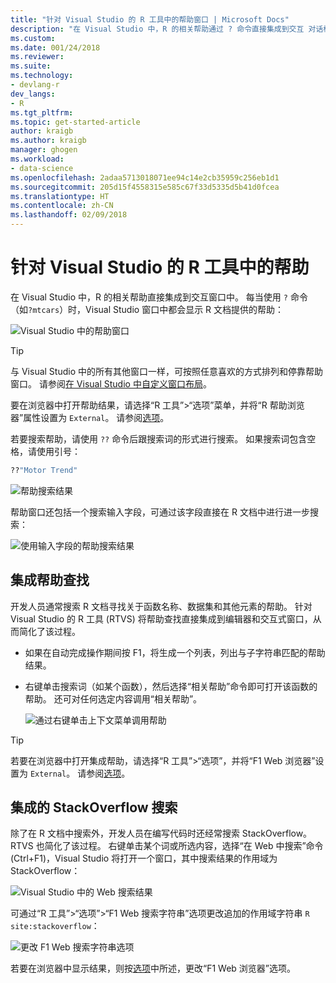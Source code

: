 ```yaml
---
title: "针对 Visual Studio 的 R 工具中的帮助窗口 | Microsoft Docs"
description: "在 Visual Studio 中，R 的相关帮助通过 ? 命令直接集成到交互 对话框。"
ms.custom: 
ms.date: 001/24/2018
ms.reviewer: 
ms.suite: 
ms.technology:
- devlang-r
dev_langs:
- R
ms.tgt_pltfrm: 
ms.topic: get-started-article
author: kraigb
ms.author: kraigb
manager: ghogen
ms.workload:
- data-science
ms.openlocfilehash: 2adaa5713018071ee94c14e2cb35959c256eb1d1
ms.sourcegitcommit: 205d15f4558315e585c67f33d5335d5b41d0fcea
ms.translationtype: HT
ms.contentlocale: zh-CN
ms.lasthandoff: 02/09/2018
---
```

# <a name="help-in-r-tools-for-visual-studio"></a>针对 Visual Studio 的 R 工具中的帮助

在 Visual Studio 中，R 的相关帮助直接集成到交互窗口中。 每当使用 `?` 命令（如`?mtcars`）时，Visual Studio 窗口中都会显示 R 文档提供的帮助：

![Visual Studio 中的帮助窗口](media/help-window.png)

> [!Tip]
> 与 Visual Studio 中的所有其他窗口一样，可按照任意喜欢的方式排列和停靠帮助窗口。 请参阅[在 Visual Studio 中自定义窗口布局](../ide/customizing-window-layouts-in-visual-studio.md)。
>
> 要在浏览器中打开帮助结果，请选择“R 工具”>“选项”菜单，并将“R 帮助浏览器”属性设置为 `External`。 请参阅[选项](options-for-r-tools-in-visual-studio.md)。

若要搜索帮助，请使用 `??` 命令后跟搜索词的形式进行搜索。 如果搜索词包含空格，请使用引号：

```R
??"Motor Trend"
```

![帮助搜索结果](media/help-search1.png)

帮助窗口还包括一个搜索输入字段，可通过该字段直接在 R 文档中进行进一步搜索：

![使用输入字段的帮助搜索结果](media/help-search2.png)

## <a name="integrated-help-lookup"></a>集成帮助查找

开发人员通常搜索 R 文档寻找关于函数名称、数据集和其他元素的帮助。 针对 Visual Studio 的 R 工具 (RTVS) 将帮助查找直接集成到编辑器和交互式窗口，从而简化了该过程。

- 如果在自动完成操作期间按 F1，将生成一个列表，列出与子字符串匹配的帮助结果。
- 右键单击搜索词（如某个函数），然后选择“相关帮助”命令即可打开该函数的帮助。 还可对任何选定内容调用“相关帮助”。

    ![通过右键单击上下文菜单调用帮助](media/help-right-click.png)

> [!Tip]
> 若要在浏览器中打开集成帮助，请选择“R 工具”>“选项”，并将“F1 Web 浏览器”设置为 `External`。 请参阅[选项](options-for-r-tools-in-visual-studio.md)。

## <a name="integrated-stackoverflow-search"></a>集成的 StackOverflow 搜索

除了在 R 文档中搜索外，开发人员在编写代码时还经常搜索 StackOverflow。 RTVS 也简化了该过程。 右键单击某个词或所选内容，选择“在 Web 中搜索”命令 (Ctrl+F1)，Visual Studio 将打开一个窗口，其中搜索结果的作用域为 StackOverflow：

![Visual Studio 中的 Web 搜索结果](media/help-web-search-results.png)

可通过“R 工具”>“选项”>“F1 Web 搜索字符串”选项更改追加的作用域字符串 `R site:stackoverflow`：

![更改 F1 Web 搜索字符串选项](media/options-dialog.png)

若要在浏览器中显示结果，则按[选项](options-for-r-tools-in-visual-studio.md)中所述，更改“F1 Web 浏览器”选项。